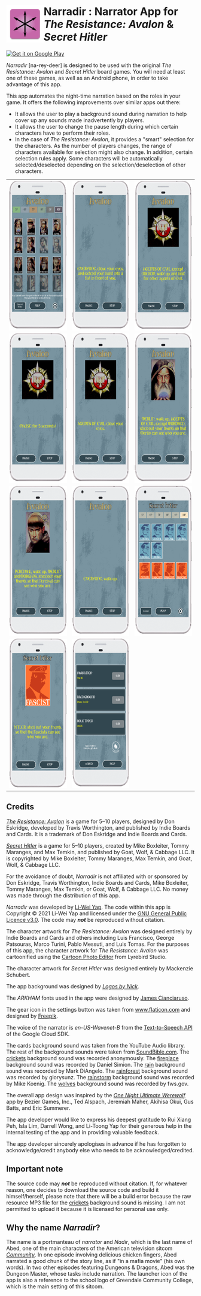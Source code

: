 # <a href='https://play.google.com/store/apps/details?id=com.liweiyap.narradir&pcampaignid=pcampaignidMKT-Other-global-all-co-prtnr-py-PartBadge-Mar2515-1'><img align="left" src="assets-github/ic_launcher-mipmap-xxxhdpi.png" height="100px" /></a> Narradir : Narrator App for <br/> _The Resistance: Avalon_ & _Secret Hitler_ 
<a href='https://play.google.com/store/apps/details?id=com.liweiyap.narradir&pcampaignid=pcampaignidMKT-Other-global-all-co-prtnr-py-PartBadge-Mar2515-1'><img alt='Get it on Google Play' src='https://play.google.com/intl/en_us/badges/static/images/badges/en_badge_web_generic.png' height="70px"/></a>

_Narradir_ [na-rey-deer] is designed to be used with the original _The Resistance: Avalon_ and _Secret Hitler_ board games. You will need at least one of these games, as well as an Android phone, in order to take advantage of this app.

This app automates the night-time narration based on the roles in your game. It offers the following improvements over similar apps out there:

* It allows the user to play a background sound during narration to help cover up any sounds made inadvertently by players.
* It allows the user to change the pause length during which certain characters have to perform their roles.
* In the case of _The Resistance: Avalon_, it provides a "smart" selection for the characters. As the number of players changes, the range of characters available for selection might also change. In addition, certain selection rules apply. Some characters will be automatically selected/deselected depending on the selection/deselection of other characters.

<table>
    <tbody>
        <tr>
            <td><img src="assets-github/screenshot-avalon-characterselection.png" height="400px" /></td>
            <td><img src="assets-github/screenshot-avalon-play-close.png" height="400px" /></td>
            <td><img src="assets-github/screenshot-avalon-play-minions-open.png" height="400px" /></td>
        </tr>
        <tr>
            <td><img src="assets-github/screenshot-avalon-play-pause.png" height="400px" /></td>
            <td><img src="assets-github/screenshot-avalon-play-minions-close.png" height="400px" /></td>
            <td><img src="assets-github/screenshot-avalon-play-merlin.png" height="400px" /></td>
        </tr>
        <tr>
            <td><img src="assets-github/screenshot-avalon-play-percival.png" height="400px" /></td>
            <td><img src="assets-github/screenshot-avalon-play-wake.png" height="400px" /></td>
            <td><img src="assets-github/screenshot-secrethitler-characterselection.png" height="400px" /></td>
        </tr>
        <tr>
            <td><img src="assets-github/screenshot-secrethitler-play-fascists.png" height="400px" /></td>
            <td><img src="assets-github/screenshot-settings.png" height="400px" /></td>
        </tr>
    </tbody>
</table>

## Credits

[_The Resistance: Avalon_](http://indieboardsandcards.com/index.php/our-games/the-resistance-avalon/) is a game for 5–10 players, designed by Don Eskridge, developed by Travis Worthington, and published by Indie Boards and Cards. It is a trademark of Don Eskridge and Indie Boards and Cards.

[_Secret Hitler_](https://www.secrethitler.com/) is a game for 5–10 players, created by Mike Boxleiter, Tommy Maranges, and Max Temkin, and published by Goat, Wolf, & Cabbage LLC. It is copyrighted by Mike Boxleiter, Tommy Maranges, Max Temkin, and Goat, Wolf, & Cabbage LLC.

For the avoidance of doubt, _Narradir_ is not affiliated with or sponsored by Don Eskridge, Travis Worthington, Indie Boards and Cards, Mike Boxleiter, Tommy Maranges, Max Temkin, or Goat, Wolf, & Cabbage LLC. No money was made through the distribution of this app.

_Narradir_ was developed by [Li-Wei Yap](https://liweiyap.github.io/). The code within this app is Copyright © 2021 Li-Wei Yap and licensed under the [GNU General Public Licence v3.0](https://github.com/liweiyap/narradir-android/blob/main/LICENSE). The code may ___not___ be reproduced without citation.

The character artwork for _The Resistance: Avalon_ was designed entirely by Indie Boards and Cards and others including Luis Francisco, George Patsouras, Marco Turini, Pablo Messuti, and Luis Tomas. For the purposes of this app, the character artwork for _The Resistance: Avalon_ was cartoonified using the [Cartoon Photo Editor](https://play.google.com/store/apps/details?id=com.lyrebirdstudio.cartoon.face&hl=en_SG&gl=US) from Lyrebird Studio.

The character artwork for _Secret Hitler_ was designed entirely by Mackenzie Schubert.

The app background was designed by [_Logos by Nick_](https://logosbynick.com/).

The _ARKHAM_ fonts used in the app were designed by [James Cianciaruso](https://j-cianciaruso.wixsite.com/james-cianciaruso).

The gear icon in the settings button was taken from www.flaticon.com and designed by [Freepik](https://www.freepik.com/).

The voice of the narrator is _en-US-Wavenet-B_ from the [Text-to-Speech API](https://cloud.google.com/text-to-speech) of the Google Cloud SDK.

The cards background sound was taken from the YouTube Audio library. The rest of the background sounds were taken from [SoundBible.com](https://soundbible.com/). The [crickets](https://soundbible.com/295-Summer-Crickets-Chirping.html) background sound was recorded anonymously. The [fireplace](https://soundbible.com/2178-Crackling-Fireplace.html) background sound was recorded by Daniel Simion. The [rain](https://soundbible.com/2065-Rain-Inside-House.html) background sound was recorded by Mark DiAngelo. The [rainforest](https://soundbible.com/1818-Rainforest-Ambience.html) background sound was recorded by glorysunz. The [rainstorm](https://soundbible.com/907-Distant-Thunder.html) background sound was recorded by Mike Koenig. The [wolves](https://soundbible.com/277-Medium-Pack-Of-Wolves-Howling.html) background sound was recorded by fws.gov.

The overall app design was inspired by the [_One Night Ultimate Werewolf_](https://play.google.com/store/apps/details?id=com.mobieos.karan.Wolf_Android14_11_13&hl=en_SG&gl=US) app by Bezier Games, Inc., Ted Alspach, Jeremiah Maher, Akihisa Okui, Gus Batts, and Eric Summerer.

The app developer would like to express his deepest gratitude to Rui Xiang Peh, Isla Lim, Darrell Wong, and Li-Toong Yap for their generous help in the internal testing of the app and in providing valuable feedback.

The app developer sincerely apologises in advance if he has forgotten to acknowledge/credit anybody else who needs to be acknowledged/credited.

## Important note

The source code may ___not___ be reproduced without citation. If, for whatever reason, one decides to download the source code and build it himself/herself, please note that there will be a build error because the raw resource MP3 file for the [crickets](https://soundbible.com/295-Summer-Crickets-Chirping.html) background sound is missing. I am not permitted to upload it because it is licensed for personal use only.

## Why the name _Narradir_?

The name is a portmanteau of _narrator_ and _Nadir_, which is the last name of Abed, one of the main characters of the American television sitcom [_Community_](https://en.wikipedia.org/wiki/Community_(TV_series)). In one episode involving delicious chicken fingers, Abed narrated a good chunk of the story line, as if "in a mafia movie" (his own words). In two other episodes featuring Dungeons &amp; Dragons, Abed was the Dungeon Master, whose tasks include narration. The launcher icon of the app is also a reference to the school logo of Greendale Community College, which is the main setting of this sitcom.
